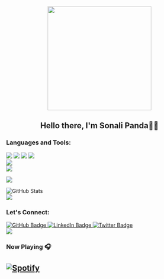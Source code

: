 <p align="center">
<br><img src="https://user-images.githubusercontent.com/74038190/221352975-94759904-aa4c-4032-a8ab-b546efb9c478.gif" width="280px"><br>
</p>

### <h2 align="center">Hello there, I'm Sonali Panda🙋‍♀️</h2>

### <h3 align="left">Languages and Tools:</h3>
 
[![](https://img.shields.io/badge/html--E34F26?style=for-the-badge&logo=HTML5)](#) 
[![](https://img.shields.io/badge/CSS--1572B6?style=for-the-badge&logo=CSS3)](#) 
[![](https://img.shields.io/badge/JavaScript--F7DF1E?style=for-the-badge&logo=JavaScript)](#) 
[![](https://img.shields.io/badge/Bootstrap--7952B3?style=for-the-badge&logo=Bootstrap)](#)  
[![](https://img.shields.io/badge/git--F05032?style=for-the-badge&logo=git)](#)  
[![](https://img.shields.io/badge/MySQL--4479A1?style=for-the-badge&logo=MySQL)](#) 

<img src="https://user-images.githubusercontent.com/73097560/115834477-dbab4500-a447-11eb-908a-139a6edaec5c.gif">

<!--![Sonali's GitHub stats](https://github-readme-stats.vercel.app/api?username=sonali0522&show_icons=true&theme=radical)-->
![GitHub Stats](https://github-readme-stats.vercel.app/api/top-langs?username=sonali0522&show_icons=true&locale=en&layout=compact)
<br />
<img src="https://user-images.githubusercontent.com/73097560/115834477-dbab4500-a447-11eb-908a-139a6edaec5c.gif">
### <h3 align="left">Let's Connect:</h3>
<div id="badges" align = "left">
 <a href=" https://github.com/sonali0522">
    <img src="https://img.shields.io/badge/github-%23121011.svg?style=for-the-badge&logo=github&logoColor=white)" alt="GitHub Badge"/>
  </a>
  <a href="https://www.linkedin.com/in/sonali-panda-69b331292/">
    <img src="https://img.shields.io/badge/LinkedIn-blue?style=for-the-badge&logo=linkedin&logoColor=white" alt="LinkedIn Badge"/>
  </a>
  <a href="https://twitter.com/sonalii05">
    <img src="https://img.shields.io/badge/X-000000?style=for-the-badge&logo=x&logoColor=white" alt="Twitter Badge"/>
  </a>
  
<br />
<img src="https://user-images.githubusercontent.com/73097560/115834477-dbab4500-a447-11eb-908a-139a6edaec5c.gif">

<!-- <p align="center">
 <img src="https://github.com/sonali0522/sonali0522/blob/main/quote.jpg" alt="quote"/>
</p> -->

### Now Playing 🎧

[![Spotify](https://github-readme-remake.vercel.app/api/spotify)](https://open.spotify.com/user/31fhve63e5rj4vhji225c23ebktq?si=zMgndxPzQAu1RO4P9z7rng)
<br/>
---

